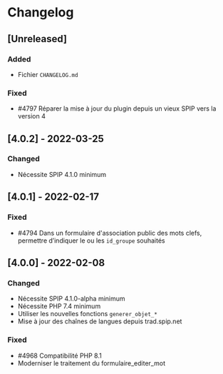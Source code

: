 # Changelog


## [Unreleased]

### Added

- Fichier `CHANGELOG.md`

### Fixed

- #4797 Réparer la mise à jour du plugin depuis un vieux SPIP vers la version 4


## [4.0.2] - 2022-03-25

### Changed

- Nécessite SPIP 4.1.0 minimum


## [4.0.1] - 2022-02-17

### Fixed

- #4794 Dans un formulaire d'association public des mots clefs, permettre d’indiquer le ou les `id_groupe` souhaités


## [4.0.0] - 2022-02-08

### Changed

- Nécessite SPIP 4.1.0-alpha minimum
- Nécessite PHP 7.4 minimum
- Utiliser les nouvelles fonctions `generer_objet_*`
- Mise à jour des chaînes de langues depuis trad.spip.net

### Fixed

- #4968 Compatibilité PHP 8.1
- Moderniser le traitement du formulaire_editer_mot
